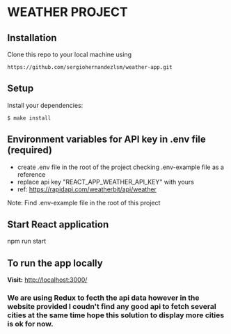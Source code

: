 # WEATHER PROJECT

## Installation

Clone this repo to your local machine using

```
https://github.com/sergiohernandezlsm/weather-app.git
```

## Setup

Install your dependencies:

```
$ make install
```

## Environment variables for API key in .env file (required)

- create .env file in the root of the project checking .env-example file as a reference
- replace api key "REACT_APP_WEATHER_API_KEY" with yours
- ref: https://rapidapi.com/weatherbit/api/weather

Note: Find .env-example file in the root of this project

## Start React application

npm run start

## To run the app locally

**Visit:** [http://localhost:3000/](http://localhost:3000/)

### We are using Redux to fecth the api data however in the website provided I coudn't find any good api to fetch several cities at the same time hope this solution to display more cities is ok for now.
